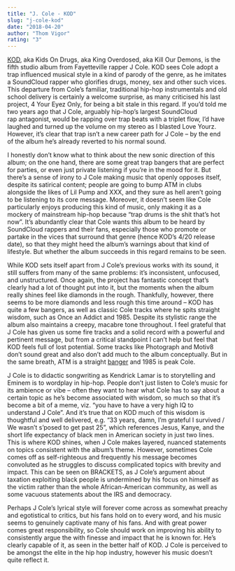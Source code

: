 ```yaml
---
title: "J. Cole - KOD"
slug: "j-cole-kod"
date: "2018-04-20"
author: "Thom Vigor"
rating: "3"
---
```


[KOD](https://www.youtube.com/watch?v=vvEUSUVk2kI), aka Kids On Drugs, aka King Overdosed, aka Kill Our Demons, is the fifth studio album from Fayetteville rapper J Cole. KOD sees Cole adopt a trap influenced musical style in a kind of parody of the genre, as he imitates a SoundCloud rapper who glorifies drugs, money, sex and other such vices. This departure from Cole’s familiar, traditional hip-hop instrumentals and old school delivery is certainly a welcome surprise, as many criticised his last project, 4 Your Eyez Only, for being a bit stale in this regard. If you’d told me two years ago that J Cole, arguably hip-hop’s largest SoundCloud rap antagonist, would be rapping over trap beats with a triplet flow, I’d have laughed and turned up the volume on my stereo as I blasted Love Yourz. However, it’s clear that trap isn’t a new career path for J Cole – by the end of the album he’s already reverted to his normal sound.

I honestly don’t know what to think about the new sonic direction of this album; on the one hand, there are some great trap bangers that are perfect for parties, or even just private listening if you’re in the mood for it. But there’s a sense of irony to J Cole making music that openly opposes itself, despite its satirical content; people are going to bump ATM in clubs alongside the likes of Lil Pump and XXX, and they sure as hell aren’t going to be listening to its core message. Moreover, it doesn’t seem like Cole particularly enjoys producing this kind of music, only making it as a mockery of mainstream hip-hop because “trap drums is the shit that’s hot now”. It’s abundantly clear that Cole wants this album to be heard by SoundCloud rappers and their fans, especially those who promote or partake in the vices that surround that genre (hence KOD’s 4/20 release date), so that they might heed the album’s warnings about that kind of lifestyle. But whether the album succeeds in this regard remains to be seen.

While KOD sets itself apart from J Cole’s previous works with its sound, it still suffers from many of the same problems: it’s inconsistent, unfocused, and unstructured. Once again, the project has fantastic concept that’s clearly had a lot of thought put into it, but the moments when the album really shines feel like diamonds in the rough. Thankfully, however, there seems to be more diamonds and less rough this time around – KOD has quite a few bangers, as well as classic Cole tracks where he spits straight wisdom, such as Once an Addict and 1985. Despite its stylistic range the album also maintains a creepy, macabre tone throughout. I feel grateful that J Cole has given us some fire tracks and a solid record with a powerful and pertinent message, but from a critical standpoint I can’t help but feel that KOD feels full of lost potential. Some tracks like Photograph and Motiv8 don’t sound great and also don’t add much to the album conceptually. But in the same breath, ATM is a straight [banger](http://pearshapedexeter.com/listening-post-45/) and 1985 is peak Cole.

J Cole is to didactic songwriting as Kendrick Lamar is to storytelling and Eminem is to wordplay in hip-hop. People don’t just listen to Cole’s music for its ambience or vibe – often they want to hear what Cole has to say about a certain topic as he’s become associated with wisdom, so much so that it’s become a bit of a meme, viz. “you have to have a very high IQ to understand J Cole”. And it’s true that on KOD much of this wisdom is thoughtful and well delivered, e.g. “33 years, damn, I’m grateful I survived / We wasn’t s’posed to get past 25”, which references Jesus, Kanye, and the short life expectancy of black men in American society in just two lines. This is where KOD shines, when J Cole makes layered, nuanced statements on topics consistent with the album’s theme. However, sometimes Cole comes off as self-righteous and frequently his message becomes convoluted as he struggles to discuss complicated topics with brevity and impact. This can be seen on BRACKETS, as J Cole’s argument about taxation exploiting black people is undermined by his focus on himself as the victim rather than the whole African-American community, as well as some vacuous statements about the IRS and democracy.

Perhaps J Cole’s lyrical style will forever come across as somewhat preachy and egotistical to critics, but his fans hold on to every word, and his music seems to genuinely captivate many of his fans. And with great power comes great responsibility, so Cole should work on improving his ability to consistently argue the with finesse and impact that he is known for. He’s clearly capable of it, as seen in the better half of KOD. J Cole is perceived to be amongst the elite in the hip hop industry, however his music doesn’t quite reflect it.
